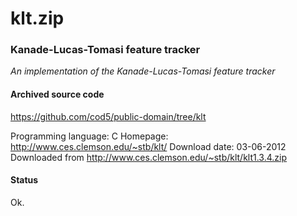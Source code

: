 # klt.zip #

### Kanade-Lucas-Tomasi feature tracker ###

*An implementation of the Kanade-Lucas-Tomasi feature tracker*

#### Archived source code ####
https://github.com/cod5/public-domain/tree/klt

Programming language: C
Homepage: http://www.ces.clemson.edu/~stb/klt/
Download date: 03-06-2012
Downloaded from http://www.ces.clemson.edu/~stb/klt/klt1.3.4.zip

#### Status ####
Ok.

